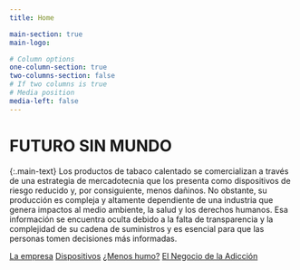 ```yaml
---
title: Home

main-section: true
main-logo:

# Column options
one-column-section: true
two-columns-section: false
# If two columns is true
# Media position
media-left: false
---
```


# FUTURO SIN MUNDO

{:.main-text}
Los productos de tabaco calentado se comercializan a través de una estrategia de mercadotecnia que los presenta como dispositivos de riesgo reducido y, por consiguiente, menos dañinos. No obstante, su producción es compleja y altamente dependiente de una industria que genera impactos al medio ambiente, la salud y los derechos humanos. Esa información se encuentra oculta debido a la falta de transparencia y la complejidad de su cadena de suministros y es esencial para que las personas tomen decisiones más informadas.


[La empresa](/futurosinmundo/philip-morris/)
[Dispositivos](/futurosinmundo/tabaco-calentado/)
[¿Menos humo?](/futurosinmundo/menos-humo/)
[El Negocio de la Adicción](/futurosinmundo/el-negocio-de-la-adiccion/)



